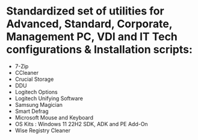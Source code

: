 # Standardized set of utilities for Advanced, Standard, Corporate, Management PC, VDI and IT Tech configurations & Installation scripts:

- 7-Zip
- CCleaner
- Crucial Storage
- DDU
- Logitech Options
- Logitech Unifying Software
- Samsung Magician
- Smart Defrag
- Microsoft Mouse and Keyboard
- OS Kits : Windows 11 22H2 SDK, ADK and PE Add-On
- Wise Registry Cleaner







